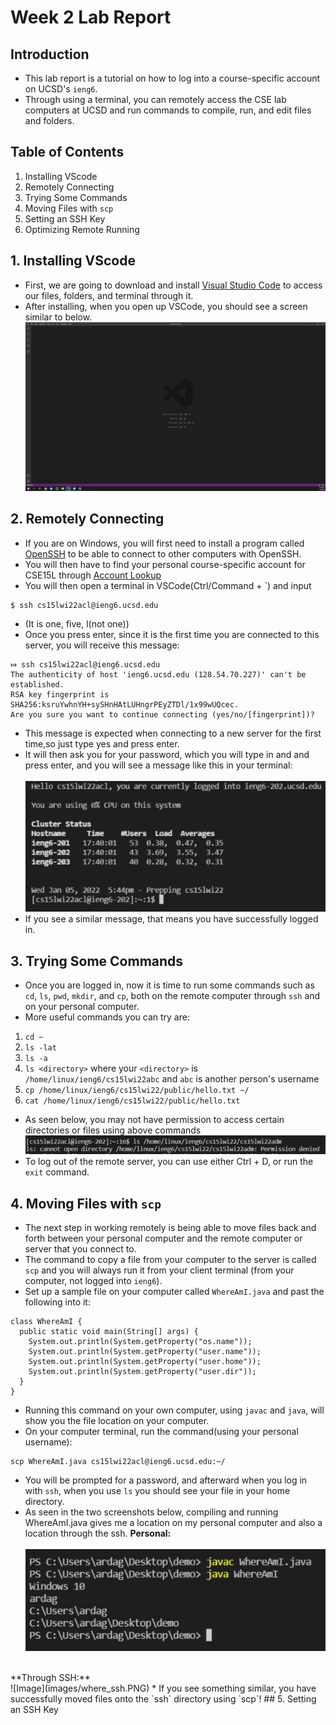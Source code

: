 # Week 2 Lab Report
## Introduction

* This lab report is a tutorial on how to log into a course-specific account on UCSD's `ieng6`. 
* Through using a terminal, you can remotely access the CSE lab computers at UCSD and run commands to compile, run, and edit files and folders.

## Table of Contents

1. Installing VScode
2. Remotely Connecting
3. Trying Some Commands
4. Moving Files with `scp`
5. Setting an SSH Key
6. Optimizing Remote Running

## 1. Installing VScode

* First, we are going to download and install [Visual Studio Code](https://code.visualstudio.com/) to access our files, folders, and terminal through it.
* After installing, when you open up VSCode, you should see a screen similar to below.
![Image](images/vscode_pic.PNG)

## 2. Remotely Connecting 

* If you are on Windows, you will first need to install a program called 
[OpenSSH](https://docs.microsoft.com/en-us/windows-server/administration/openssh/openssh_install_firstuse) 
to be able to connect to other computers with OpenSSH.
* You will then have to find your personal course-specific account for CSE15L through
[Account Lookup](https://sdacs.ucsd.edu/~icc/index.php)
* You will then open a terminal in VSCode(Ctrl/Command + `) and input 
```
$ ssh cs15lwi22acl@ieng6.ucsd.edu
```
* (It is one, five, l(not one))
* Once you press enter, since it is the first time you are connected to this server, you will receive this message:
```
⤇ ssh cs15lwi22acl@ieng6.ucsd.edu
The authenticity of host 'ieng6.ucsd.edu (128.54.70.227)' can't be established.
RSA key fingerprint is SHA256:ksruYwhnYH+sySHnHAtLUHngrPEyZTDl/1x99wUQcec.
Are you sure you want to continue connecting (yes/no/[fingerprint])? 
```
* This message is expected when connecting to a new server for the first time,so just type yes and press enter.
* It will then ask you for your password, which you will type in and and press enter, and you will see a message like this in your terminal:<br>  
![Image](images/terminal_login.PNG)
* If you see a similar message, that means you have successfully logged in.

## 3. Trying Some Commands

* Once you are logged in, now it is time to run some commands such as `cd`, `ls`, `pwd`, `mkdir`, and `cp`, both on the remote computer through `ssh` and on your personal computer.
* More useful commands you can try are: 
1. `cd ~`
2. `ls -lat`
3. `ls -a`
4. `ls <directory>` where your `<directory>` is `/home/linux/ieng6/cs15lwi22abc` and `abc` is another person's username
5. `cp /home/linux/ieng6/cs15lwi22/public/hello.txt ~/`
6. `cat /home/linux/ieng6/cs15lwi22/public/hello.txt`
* As seen below, you may not have permission to access certain directories or files using above commands
![Image](images/running_commands.PNG)
* To log out of the remote server, you can use either Ctrl + D, or run the `exit` command.

## 4. Moving Files with `scp`
* The next step in working remotely is being able to move files back and forth between your personal computer and the remote computer or server that you connect to.
* The command to copy a file from your computer to the server is called `scp` and you will always run it from your client terminal (from your computer, not logged into `ieng6`).
* Set up a sample file on your computer called `WhereAmI.java` and past the following into it:
```
class WhereAmI {
  public static void main(String[] args) {
    System.out.println(System.getProperty("os.name"));
    System.out.println(System.getProperty("user.name"));
    System.out.println(System.getProperty("user.home"));
    System.out.println(System.getProperty("user.dir"));
  }
}
```
* Running this command on your own computer, using `javac` and `java`, will show you the file location on your computer.
* On your computer terminal, run the command(using your personal username):
```
scp WhereAmI.java cs15lwi22acl@ieng6.ucsd.edu:~/
```
* You will be prompted for a password, and afterward when you log in with `ssh`, when you use `ls` you should see your file in your home directory.
* As seen in the two screenshots below, compiling and running WhereAmI.java gives me a location on my personal computer and also a location through the ssh.
**Personal:** <br>  
![Image](images/where_personal.PNG)
<br>
**Through SSH:** <br>  
![Image](images/where_ssh.PNG)
* If you see something similar, you have successfully moved files onto the `ssh` directory using `scp`!
## 5. Setting an SSH Key
